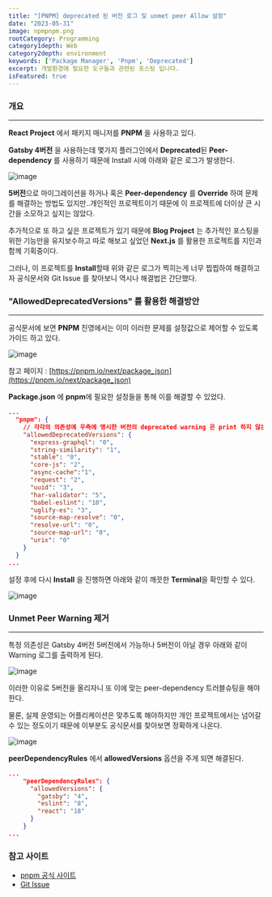 ```yaml
---
title: "[PNPM] deprecated 된 버전 로그 및 unmet peer Allow 설정"
date: "2023-05-31"
image: npmpnpm.png
rootCategory: Programming
category1depth: Web
category2depth: environment
keywords: ['Package Manager', 'Pnpm', 'Deprecated']
excerpt: 개발환경에 필요한 도구들과 관련된 포스팅 입니다.
isFeatured: true
---
```


### 개요
---

**React Project** 에서 패키지 매니저를 **PNPM** 을 사용하고 있다.

**Gatsby 4버전** 을 사용하는데 몇가지 플러그인에서 **Deprecated**된 **Peer-dependency** 를 사용하기 때문에 Install 시에 아래와 같은 로그가 발생한다.

![image](https://github.com/jjou33/hippo-blog/assets/56063287/c1be0c70-b966-4119-b99b-b562dc7cc907)

**5버전**으로 마이그레이션을 하거나 혹은 **Peer-dependency** 를 **Override** 하여 문제를 해결하는 방법도 있지만..개인적인 프로젝트이기 때문에 이 프로젝트에 더이상 큰 시간을 소모하고 싶지는 않았다.

추가적으로 또 하고 싶은 프로젝트가 있기 때문에 **Blog Project** 는 추가적인 포스팅을 위한 기능만을 유지보수하고 따로 해보고 싶었던 **Next.js** 를 활용한 프로젝트를 지인과 함께 기획중이다.

그러나, 이 프로젝트를 **Install**할때 위와 같은 로그가 찍히는게 너무 찝찝하여 해결하고자 공식문서와 Git Issue 를 찾아보니 역시나 해결법은 간단했다.

### "AllowedDeprecatedVersions" 를 활용한 해결방안
---

공식문서에 보면 **PNPM** 진영에서는 이미 이러한 문제를 설정값으로 제어할 수 있도록 가이드 하고 있다.

![image](https://github.com/jjou33/hippo-blog/assets/56063287/58397625-3bcd-49e9-aea4-f7f8474f3071)

참고 페이지 : [https://pnpm.io/next/package_json](https://pnpm.io/next/package_json)

**Package.json** 에 **pnpm**에 필요한 설정들을 통해 이를 해결할 수 있었다.

```json
...
  "pnpm": {
    // 각각의 의존성에 우측에 명시한 버전의 deprecated warning 은 print 하지 않는다.
    "allowedDeprecatedVersions": {
      "express-graphql": "0",
      "string-similarity": "1",
      "stable": "0",
      "core-js": "2",
      "async-cache":"1",
      "request": "2",
      "uuid": "3",
      "har-validator": "5",
      "babel-eslint": "10",
      "uglify-es": "3",
      "source-map-resolve": "0",
      "resolve-url": "0",
      "source-map-url": "0",
      "urix": "0"
    }
  }
...
```
설정 후에 다시 **Install** 을 진행하면 아래와 같이 깨끗한 **Terminal**을 확인할 수 있다.

![image](https://github.com/jjou33/hippo-blog/assets/56063287/079c3a3c-ee5c-40d1-838d-6cd24df9f657)

### Unmet Peer Warning 제거
---

특정 의존성은 Gatsby 4버전 5버전에서 가능하나 5버전이 아닐 경우 아래와 같이 Warning 로그를 출력하게 된다.

![image](https://github.com/jjou33/hippo-blog/assets/56063287/960466b6-9012-49d0-8e42-d0b07f147d79)

이러한 이유로 5버전을 올리자니 또 이에 맞는 peer-dependency 트러블슈팅을 해야한다.

물론, 실제 운영되는 어플리케이션은 맞추도록 해야하지만 개인 프로젝트에서는 넘어갈 수 있는 정도이기 때문에 이부분도 공식문서를 찾아보면 정확하게 나온다.

![image](https://github.com/jjou33/hippo-blog/assets/56063287/02a8422c-4df5-4e49-909b-e82543222aa9)

**peerDependencyRules** 에서 **allowedVersions** 옵션을 주게 되면 해결된다.

```json
...
    "peerDependencyRules": {
      "allowedVersions": {
        "gatsby": "4",
        "eslint": "8",
        "react": "18"
      }
    }
...
```
### 참고 사이트

- [pnpm 공식 사이트](https://pnpm.io/next/package_json)
- [Git Issue](https://github.com/pnpm/pnpm/issues/4306)



